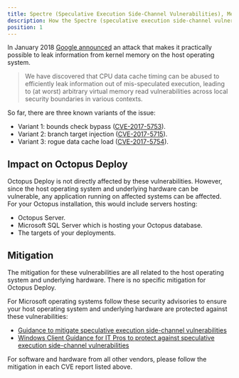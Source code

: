 ```yaml
---
title: Spectre (Speculative Execution Side-Channel Vulnerabilities), Meltdown, and Octopus Deploy
description: How the Spectre (speculative execution side-channel vulnerabilities) and meltdown vulnerabilities impact Octopus Deploy
position: 1
---
```


In January 2018 [Google announced](https://googleprojectzero.blogspot.com.au/2018/01/reading-privileged-memory-with-side.html) an attack that makes it practically possible to leak information from kernel memory on the host operating system.

> We have discovered that CPU data cache timing can be abused to efficiently leak information out of mis-speculated execution, leading to (at worst) arbitrary virtual memory read vulnerabilities across local security boundaries in various contexts.

So far, there are three known variants of the issue:

- Variant 1: bounds check bypass ([CVE-2017-5753](https://www.cve.mitre.org/cgi-bin/cvename.cgi?name=2017-5753)).
- Variant 2: branch target injection ([CVE-2017-5715](https://www.cve.mitre.org/cgi-bin/cvename.cgi?name=2017-5715)).
- Variant 3: rogue data cache load ([CVE-2017-5754](https://www.cve.mitre.org/cgi-bin/cvename.cgi?name=2017-5754)).

## Impact on Octopus Deploy

Octopus Deploy is not directly affected by these vulnerabilities. However, since the host operating system and underlying hardware can be vulnerable, any application running on affected systems can be affected. For your Octopus installation, this would include servers hosting:

- Octopus Server.
- Microsoft SQL Server which is hosting your Octopus database.
- The targets of your deployments.

## Mitigation

The mitigation for these vulnerabilities are all related to the host operating system and underlying hardware. There is no specific mitigation for Octopus Deploy.

For Microsoft operating systems follow these security advisories to ensure your host operating system and underlying hardware are protected against these vulnerabilities:

- [Guidance to mitigate speculative execution side-channel vulnerabilities](https://portal.msrc.microsoft.com/en-US/security-guidance/advisory/ADV180002)
- [Windows Client Guidance for IT Pros to protect against speculative execution side-channel vulnerabilities](https://support.microsoft.com/en-au/help/4073119/protect-against-speculative-execution-side-channel-vulnerabilities-in)

For software and hardware from all other vendors, please follow the mitigation in each CVE report listed above.
